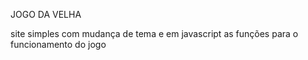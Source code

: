 JOGO DA VELHA

site simples com mudança de tema e em javascript as funções para o funcionamento do jogo

